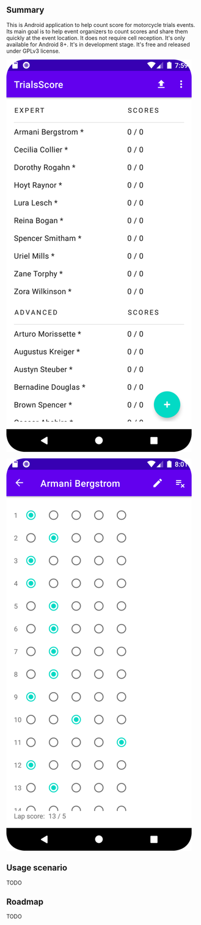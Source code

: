 ## Summary

This is Android application to help count score for motorcycle trials events.
Its main goal is to help event organizers to count scores and share them quickly at the event location.
It does not require cell reception.
It's only available for Android 8+.
It's in development stage.
It's free and released under GPLv3 license.

![Leaderboard screen](img/leaderboard.png)

![Score entry screen](img/score-entry.png)

## Usage scenario
TODO

## Roadmap
TODO